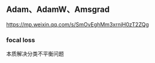 ## Adam、AdamW、Amsgrad

https://mp.weixin.qq.com/s/SmOvEghMm3xrnjH0zT2ZQg



### focal loss

本质解决分类不平衡问题